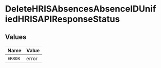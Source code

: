 # DeleteHRISAbsencesAbsenceIDUnifiedHRISAPIResponseStatus


## Values

| Name    | Value   |
| ------- | ------- |
| `ERROR` | error   |